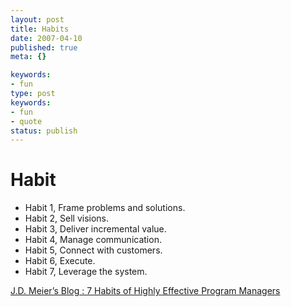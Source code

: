 ```yaml
---
layout: post
title: Habits
date: 2007-04-10
published: true
meta: {}

keywords:
- fun
type: post
keywords:
- fun
- quote
status: publish
---
```

Habit
===
* Habit 1, Frame problems and solutions.
* Habit 2, Sell visions.
* Habit 3, Deliver incremental value.
* Habit 4, Manage communication.
* Habit 5, Connect with customers.
* Habit 6, Execute.
* Habit 7, Leverage the system.

[J.D. Meier&#8217;s Blog&#160;: 7 Habits of Highly Effective Program Managers](http://blogs.msdn.com/jmeier/archive/2007/04/09/7-habbits-of-effective-program-managers.aspx)
